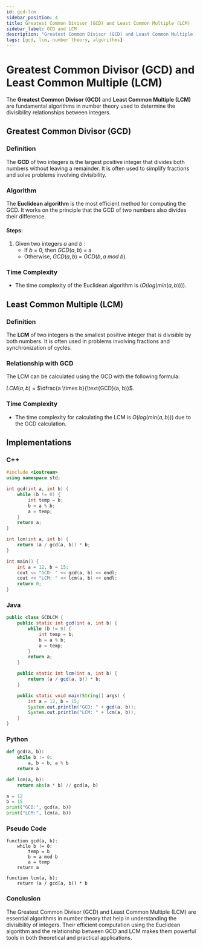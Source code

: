 ```yaml
---
id: gcd-lcm
sidebar_position: 4
title: Greatest Common Divisor (GCD) and Least Common Multiple (LCM)
sidebar_label: GCD and LCM
description: "Greatest Common Divisor (GCD) and Least Common Multiple (LCM) are fundamental algorithms for divisibility."
tags: [gcd, lcm, number theory, algorithms]
---
```


# Greatest Common Divisor (GCD) and Least Common Multiple (LCM)

The **Greatest Common Divisor (GCD)** and **Least Common Multiple (LCM)** are fundamental algorithms in number theory used to determine the divisibility relationships between integers.

## Greatest Common Divisor (GCD)

### Definition

The **GCD** of two integers is the largest positive integer that divides both numbers without leaving a remainder. It is often used to simplify fractions and solve problems involving divisibility.

### Algorithm

The **Euclidean algorithm** is the most efficient method for computing the GCD. It works on the principle that the GCD of two numbers also divides their difference.

#### Steps:
1. Given two integers $a$ and  $b$ :
   - If $b$ = 0, then $GCD(a, b)$ = a
   - Otherwise, $GCD(a, b)$ = $GCD(b,a \  mod \ b ).$

### Time Complexity

- The time complexity of the Euclidean algorithm is $( O(log(min(a, b)))).$

## Least Common Multiple (LCM)

### Definition

The **LCM** of two integers is the smallest positive integer that is divisible by both numbers. It is often used in problems involving fractions and synchronization of cycles.

### Relationship with GCD

The LCM can be calculated using the GCD with the following formula:

$LCM(a, b)$ = $\dfrac{a \times b}{\text{GCD}(a, b)}$.

### Time Complexity

- The time complexity for calculating the LCM is $O(log(min(a, b)))$ due to the GCD calculation.

## Implementations

### C++

```cpp
#include <iostream>
using namespace std;

int gcd(int a, int b) {
    while (b != 0) {
        int temp = b;
        b = a % b;
        a = temp;
    }
    return a;
}

int lcm(int a, int b) {
    return (a / gcd(a, b)) * b;
}

int main() {
    int a = 12, b = 15;
    cout << "GCD: " << gcd(a, b) << endl;
    cout << "LCM: " << lcm(a, b) << endl;
    return 0;
}
```
### Java
```java
public class GCDLCM {
    public static int gcd(int a, int b) {
        while (b != 0) {
            int temp = b;
            b = a % b;
            a = temp;
        }
        return a;
    }

    public static int lcm(int a, int b) {
        return (a / gcd(a, b)) * b;
    }

    public static void main(String[] args) {
        int a = 12, b = 15;
        System.out.println("GCD: " + gcd(a, b));
        System.out.println("LCM: " + lcm(a, b));
    }
}
```
### Python
```python
def gcd(a, b):
    while b != 0:
        a, b = b, a % b
    return a

def lcm(a, b):
    return abs(a * b) // gcd(a, b)

a = 12
b = 15
print("GCD:", gcd(a, b))
print("LCM:", lcm(a, b))
```
### Pseudo Code
```
function gcd(a, b):
    while b != 0:
        temp = b
        b = a mod b
        a = temp
    return a

function lcm(a, b):
    return (a / gcd(a, b)) * b
```
### Conclusion
The Greatest Common Divisor (GCD) and Least Common Multiple (LCM) are essential algorithms in number theory that help in understanding the divisibility of integers. Their efficient computation using the Euclidean algorithm and the relationship between GCD and LCM makes them powerful tools in both theoretical and practical applications.
